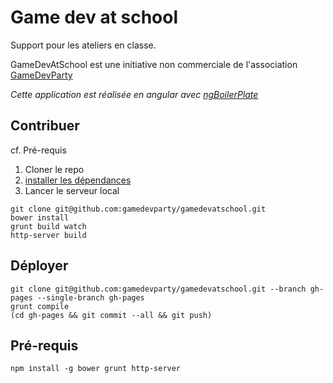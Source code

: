 # Game dev at school

Support pour les ateliers en classe.  

GameDevAtSchool est une initiative non commerciale de l'association [GameDevParty][2]

_Cette application est réalisée en angular avec [ngBoilerPlate][1]_

## Contribuer

cf. Pré-requis

1. Cloner le repo
2. [installer les dépendances][2]
3. Lancer le serveur local

~~~
git clone git@github.com:gamedevparty/gamedevatschool.git
bower install
grunt build watch
http-server build
~~~

## Déployer

~~~
git clone git@github.com:gamedevparty/gamedevatschool.git --branch gh-pages --single-branch gh-pages
grunt compile
(cd gh-pages && git commit --all && git push)
~~~

## Pré-requis

~~~
npm install -g bower grunt http-server
~~~

[1]: blob/master/README.ng-boiler-plate.md
[2]: http://gamedevparty.fr
